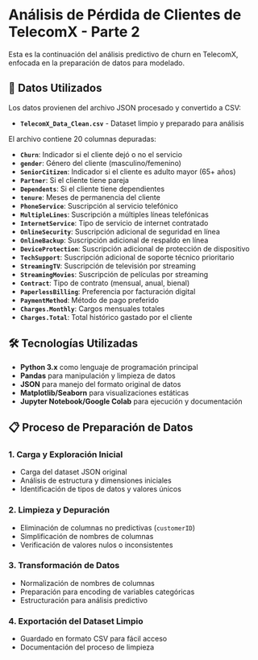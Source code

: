 # Análisis de Pérdida de Clientes de TelecomX - Parte 2

Esta es la continuación del análisis predictivo de churn en TelecomX, enfocada en la preparación de datos para modelado.

## 📂 Datos Utilizados

Los datos provienen del archivo JSON procesado y convertido a CSV:

- **`TelecomX_Data_Clean.csv`** - Dataset limpio y preparado para análisis

El archivo contiene 20 columnas depuradas:

- **`Churn`**: Indicador si el cliente dejó o no el servicio
- **`gender`**: Género del cliente (masculino/femenino)
- **`SeniorCitizen`**: Indicador si el cliente es adulto mayor (65+ años)
- **`Partner`**: Si el cliente tiene pareja
- **`Dependents`**: Si el cliente tiene dependientes
- **`tenure`**: Meses de permanencia del cliente
- **`PhoneService`**: Suscripción al servicio telefónico
- **`MultipleLines`**: Suscripción a múltiples líneas telefónicas
- **`InternetService`**: Tipo de servicio de internet contratado
- **`OnlineSecurity`**: Suscripción adicional de seguridad en línea
- **`OnlineBackup`**: Suscripción adicional de respaldo en línea
- **`DeviceProtection`**: Suscripción adicional de protección de dispositivo
- **`TechSupport`**: Suscripción adicional de soporte técnico prioritario
- **`StreamingTV`**: Suscripción de televisión por streaming
- **`StreamingMovies`**: Suscripción de películas por streaming
- **`Contract`**: Tipo de contrato (mensual, anual, bienal)
- **`PaperlessBilling`**: Preferencia por facturación digital
- **`PaymentMethod`**: Método de pago preferido
- **`Charges.Monthly`**: Cargos mensuales totales
- **`Charges.Total`**: Total histórico gastado por el cliente

## 🛠 Tecnologías Utilizadas

- **Python 3.x** como lenguaje de programación principal
- **Pandas** para manipulación y limpieza de datos
- **JSON** para manejo del formato original de datos
- **Matplotlib/Seaborn** para visualizaciones estáticas
- **Jupyter Notebook/Google Colab** para ejecución y documentación

## 📋 Proceso de Preparación de Datos

### 1. **Carga y Exploración Inicial**
   - Carga del dataset JSON original
   - Análisis de estructura y dimensiones iniciales
   - Identificación de tipos de datos y valores únicos

### 2. **Limpieza y Depuración**
   - Eliminación de columnas no predictivas (`customerID`)
   - Simplificación de nombres de columnas
   - Verificación de valores nulos o inconsistentes

### 3. **Transformación de Datos**
   - Normalización de nombres de columnas
   - Preparación para encoding de variables categóricas
   - Estructuración para análisis predictivo

### 4. **Exportación del Dataset Limpio**
   - Guardado en formato CSV para fácil acceso
   - Documentación del proceso de limpieza
